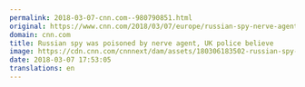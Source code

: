 ```yaml
---
permalink: 2018-03-07-cnn.com--980790851.html
original: https://www.cnn.com/2018/03/07/europe/russian-spy-nerve-agent-intl/index.html
domain: cnn.com
title: Russian spy was poisoned by nerve agent, UK police believe
image: https://cdn.cnn.com/cnnnext/dam/assets/180306183502-russian-spy-critically-ill-salisbury-uk-investigation-black-pkg-00005819-super-tease.jpg
date: 2018-03-07 17:53:05
translations: en
---
```



